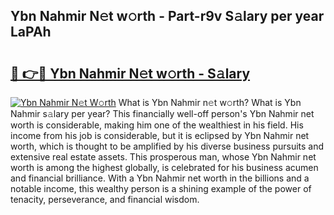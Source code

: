 ## Ybn Nahmir N𝚎t w𝚘rth - Part-r9v S𝚊lary per year LaPAh

# <h2><a href="http://gc10a6q.nevu.top/?p=Ybn+Nahmir">🔗 👉🔴 Ybn Nahmir N𝚎t w𝚘rth - S𝚊lary</a></h2>

[![Ybn Nahmir N𝚎t W𝚘rth](https://i.imgur.com/Oavwk0R.jpeg)](http://gc10a6q.nevu.top/?p=Ybn+Nahmir)
What is Ybn Nahmir n𝚎t w𝚘rth? What is Ybn Nahmir s𝚊lary per year?
This financially well-off person's Ybn Nahmir net worth is considerable, making him one of the wealthiest in his field. His income from his job is considerable, but it is eclipsed by Ybn Nahmir net worth, which is thought to be amplified by his diverse business pursuits and extensive real estate assets. This prosperous man, whose Ybn Nahmir net worth is among the highest globally, is celebrated for his business acumen and financial brilliance. With a Ybn Nahmir net worth in the billions and a notable income, this wealthy person is a shining example of the power of tenacity, perseverance, and financial wisdom.
